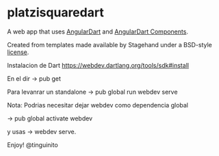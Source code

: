 # platzisquaredart

A web app that uses [AngularDart](https://webdev.dartlang.org/angular) and
[AngularDart Components](https://webdev.dartlang.org/components).

Created from templates made available by Stagehand under a BSD-style
[license](https://github.com/dart-lang/stagehand/blob/master/LICENSE).

Instalacion de Dart
https://webdev.dartlang.org/tools/sdk#install

En el dir -> pub get

Para levanrar un standalone -> pub global run webdev serve

Nota: Podrias necesitar dejar webdev como dependencia global

-> pub global activate webdev

y usas -> webdev serve.

Enjoy!
@tinguinito

